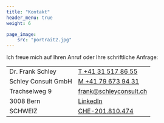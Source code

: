 ```yaml
---
title: "Kontakt"
header_menu: true
weight: 6

page_image:
    src: "portrait2.jpg"
---
```

Ich freue mich auf Ihren Anruf oder Ihre schriftliche Anfrage:

|                     |                                                                                |
| --------------------- | -------------------------------------------------------------------------------- |
| Dr. Frank Schley    | [T +41 31 517 86 55](tel:+41796739431)                                            |
| Schley Consult GmbH | [M +41 79 673 94 31](tel:+41796739431)                         |
| Trachselweg 9       | [frank@schleyconsult.ch](mailto:frank@schleyconsult.ch)                         
| 3008 Bern           | [LinkedIn](https://www.linkedin.com/in/frank-schley-654654aa/)                 |
| SCHWEIZ             | [CHE-201.810.474](https://www.zefix.ch/en/search/entity/list/firm/1561860) |
